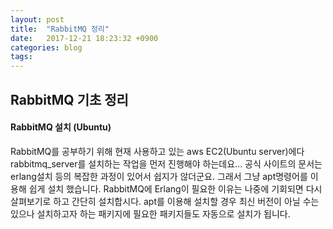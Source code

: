 ```yaml
---
layout: post
title:  "RabbitMQ 정리"
date:   2017-12-21 18:23:32 +0900
categories: blog
tags:
---
```

## RabbitMQ 기초 정리
#### RabbitMQ 설치 (Ubuntu)
RabbitMQ를 공부하기 위해 현재 사용하고 있는 aws EC2(Ubuntu server)에다 rabbitmq_server를 설치하는 작업을 먼저 진행해야 하는데요... 공식 사이트의 문서는 erlang설치 등의 복잡한 과정이 있어서 쉽지가 않더군요. 그래서 그냥 apt명령어를 이용해 쉽게 설치 했습니다. RabbitMQ에 Erlang이 필요한 이유는 나중에 기회되면 다시 살펴보기로 하고 간단히 설치합시다. apt를 이용해 설치할 경우 최신 버전이 아닐 수는 있으나 설치하고자 하는 패키지에 필요한 패키지들도 자동으로 설치가 됩니다.